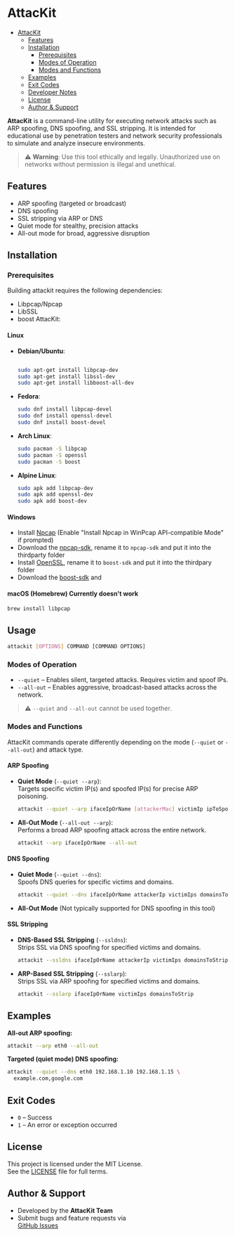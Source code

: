 # AttacKit

<!--toc:start-->
- [AttacKit](#attackit)
  - [Features](#features)
  - [Installation](#installation)
    - [Prerequisites](#prerequisites)
    - [Modes of Operation](#modes-of-operation)
    - [Modes and Functions](#modes-and-functions)
  - [Examples](#examples)
  - [Exit Codes](#exit-codes)
  - [Developer Notes](#developer-notes)
  - [License](#license)
  - [Author & Support](#author--support)
<!--toc:end-->

**AttacKit** is a command-line utility for executing network attacks such as ARP
spoofing, DNS spoofing, and SSL stripping. It is intended for educational use
by penetration testers and network security professionals to simulate and
analyze insecure environments.

> ⚠️ **Warning**: Use this tool ethically and legally. Unauthorized use on
> networks without permission is illegal and unethical.

## Features

- ARP spoofing (targeted or broadcast)
- DNS spoofing
- SSL stripping via ARP or DNS
- Quiet mode for stealthy, precision attacks
- All-out mode for broad, aggressive disruption

## Installation

### Prerequisites

Building attackit requires the following dependencies:
- Libpcap/Npcap
-  LibSSL
-  boost
AttacKit:

#### Linux

- **Debian/Ubuntu**:

  ```bash

  sudo apt-get install libpcap-dev
  sudo apt-get install libssl-dev
  sudo apt-get install libboost-all-dev
  ```

- **Fedora**:

  ```bash
  sudo dnf install libpcap-devel
  sudo dnf install openssl-devel
  sudo dnf install boost-devel
  ```

- **Arch Linux**:

  ```bash
  sudo pacman -S libpcap
  sudo pacman -S openssl
  sudo pacman -S boost
  ```

- **Alpine Linux**:

  ```bash
  sudo apk add libpcap-dev
  sudo apk add openssl-dev
  sudo apk add boost-dev
  ```

#### Windows

- Install [Npcap](https://nmap.org/npcap/)
  (Enable "Install Npcap in WinPcap API-compatible Mode" if prompted)
- Download the [npcap-sdk](https://npcap.com/#download), rename it to ``npcap-sdk`` and put it into the thirdparty folder
- Install [OpenSSL](https://slproweb.com/products/Win32OpenSSL.html), rename it to ``boost-sdk`` and put it into the thirdpary folder
- Download the [boost-sdk](https://www.boost.org/releases/latest/) and

#### macOS (Homebrew) Currently doesn't work

```bash
brew install libpcap
```

## Usage

```bash
attackit [OPTIONS] COMMAND [COMMAND OPTIONS]
```

### Modes of Operation

- `--quiet` – Enables silent, targeted attacks. Requires victim and spoof IPs.
- `--all-out` – Enables aggressive, broadcast-based attacks across the network.

> ⚠️ `--quiet` and `--all-out` cannot be used together.

### Modes and Functions

AttacKit commands operate differently depending on the mode (`--quiet` or
`--all-out`) and attack type.

#### ARP Spoofing

- **Quiet Mode** (`--quiet --arp`):  
  Targets specific victim IP(s) and spoofed IP(s) for precise ARP poisoning.

  ```bash
  attackit --quiet --arp ifaceIpOrName [attackerMac] victimIp ipToSpoof
  ```

- **All-Out Mode** (`--all-out --arp`):  
  Performs a broad ARP spoofing attack across the entire network.

  ```bash
  attackit --arp ifaceIpOrName --all-out
  ```

#### DNS Spoofing

- **Quiet Mode** (`--quiet --dns`):  
  Spoofs DNS queries for specific victims and domains.

  ```bash
  attackit --quiet --dns ifaceIpOrName attackerIp victimIps domainsToSpoof
  ```

- **All-Out Mode** (Not typically supported for DNS spoofing in this tool)

#### SSL Stripping

- **DNS-Based SSL Stripping** (`--ssldns`):  
  Strips SSL via DNS spoofing for specified victims and domains.

  ```bash
  attackit --ssldns ifaceIpOrName attackerIp victimIps domainsToStrip
  ```

- **ARP-Based SSL Stripping** (`--sslarp`):  
  Strips SSL via ARP spoofing for specified victims and domains.

  ```bash
  attackit --sslarp ifaceIpOrName victimIps domainsToStrip
  ```

## Examples

**All-out ARP spoofing:**

```bash
attackit --arp eth0 --all-out
```

**Targeted (quiet mode) DNS spoofing:**

```bash
attackit --quiet --dns eth0 192.168.1.10 192.168.1.15 \
  example.com,google.com
```

## Exit Codes

- `0` – Success
- `1` – An error or exception occurred

## License

This project is licensed under the MIT License.  
See the [LICENSE](LICENSE) file for full terms.

## Author & Support

- Developed by the **AttacKit Team**
- Submit bugs and feature requests via  
  [GitHub Issues](https://github.com/Schnitzels-tue/AttacKit/issues)
